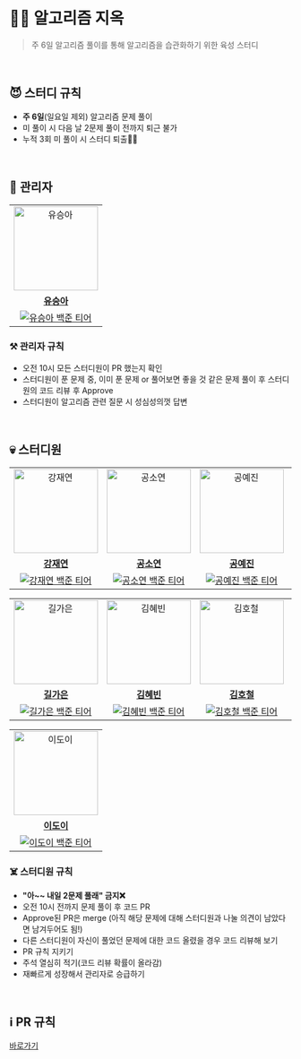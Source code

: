 # 🏴‍☠ 알고리즘 지옥
> 주 6일 알고리즘 풀이를 통해 알고리즘을 습관화하기 위한 육성 스터디

<br />

## 😈 스터디 규칙
- <strong>주 6일</strong>(일요일 제외) 알고리즘 문제 풀이
- 미 풀이 시 다음 날 2문제 풀이 전까지 퇴근 불가
- 누적 3회 미 풀이 시 스터디 퇴출👼🏻

<br />

## 👹 관리자
<table>
  <tr>
    <td align="center">
      <a href="https://github.com/SeungAh-Yoo99">
        <img src="https://github.com/SeungAh-Yoo99.png" alt="유승아" width="150" height="150"/>
      </a>
    </td>
  </tr>
   <tr>
    <td align="center">
      <a href="https://github.com/SeungAh-Yoo99">
        <b>유승아</b>
      </a>
    </td>
  </tr>
   <tr>
    <td align="center">
      <a href="https://solved.ac/ysa8497">
        <img src="http://mazassumnida.wtf/api/mini/generate_badge?boj=ysa8497" alt="유승아 백준 티어" />
      </a>
    </td>
  </tr>
</table>

### ⚒️ 관리자 규칙
- 오전 10시 모든 스터디원이 PR 했는지 확인
- 스터디원이 푼 문제 중, 이미 푼 문제 or 풀어보면 좋을 것 같은 문제 풀이 후 스터디원의 코드 리뷰 후 Approve
- 스터디원이 알고리즘 관련 질문 시 성심성의껏 답변

<br />

## 💀 스터디원
<table>
  <tr>
    <td align="center">
      <a href="https://github.com/riverkite0708">
        <img src="https://github.com/riverkite0708.png" alt="강재연" width="150" height="150"/>
      </a>
    </td>
    <td align="center">
      <a href="https://github.com/Kong-E">
        <img src="https://github.com/Kong-E.png" alt="공소연" width="150" height="150"/>
      </a>
    </td>
    <td align="center">
      <a href="https://github.com/yaejinkong">
        <img src="https://github.com/yaejinkong.png" alt="공예진" width="150" height="150"/>
      </a>
    </td>
    <td align="center">
      <a href="https://github.com/Jieun-KWAK">
        <img src="https://github.com/Jieun-KWAK.png" alt="곽지은" width="150" height="150"/>
      </a>
    </td>
  </tr>
   <tr>
     <td align="center">
      <a href="https://github.com/riverkite0708">
        <b>강재연</b>
      </a>
    </td>
    <td align="center">
      <a href="https://github.com/Kong-E">
        <b>공소연</b>
      </a>
    </td>
     <td align="center">
      <a href="https://github.com/yaejinkong">
        <b>공예진</b>
      </a>
    </td>
    <td align="center">
      <a href="https://github.com/Jieun-KWAK">
        <b>곽지은</b>
      </a>
    </td>
  </tr>
   <tr>
    <td align="center">
      <a href="https://solved.ac/goldgul">
        <img src="http://mazassumnida.wtf/api/mini/generate_badge?boj=goldgul" alt="강재연 백준 티어" />
      </a>
    </td>
    <td align="center">
      <a href="https://solved.ac/kng001016">
        <img src="http://mazassumnida.wtf/api/mini/generate_badge?boj=kng001016" alt="공소연 백준 티어" />
      </a>
    </td>
    <td align="center">
      <a href="https://solved.ac/kong0910a">
        <img src="http://mazassumnida.wtf/api/mini/generate_badge?boj=kong0910a" alt="공예진 백준 티어" />
      </a>
    </td>
    <td align="center">
      <a href="https://solved.ac/jieun4763">
        <img src="http://mazassumnida.wtf/api/mini/generate_badge?boj=jieun4763" alt="곽지은 백준 티어" />
      </a>
    </td>
  </tr>
</table>

<table>
  <tr>
    <td align="center">
      <a href="https://github.com/rlfrkdms1">
        <img src="https://github.com/rlfrkdms1.png" alt="길가은" width="150" height="150"/>
      </a>
    </td>
    <td align="center">
      <a href="https://github.com/qbobl5">
        <img src="https://github.com/qbobl5.png" alt="김혜빈" width="150" height="150"/>
      </a>
    </td>
    <td align="center">
      <a href="https://github.com/HoChoRoo">
        <img src="https://github.com/HoChoRoo.png" alt="김호철" width="150" height="150"/>
      </a>
    </td>
    <td align="center">
      <a href="https://github.com/seonmin5">
        <img src="https://github.com/seonmin5.png" alt="오선민" width="150" height="150"/>
      </a>
    </td>
  </tr>
   <tr>
    <td align="center">
      <a href="https://github.com/rlfrkdms1">
        <b>길가은</b>
      </a>
    </td>
     <td align="center">
      <a href="https://github.com/qbobl5">
        <b>김혜빈</b>
      </a>
    </td>
     <td align="center">
      <a href="https://github.com/HoChoRoo">
        <b>김호철</b>
      </a>
    </td>
     <td align="center">
      <a href="https://github.com/seonmin5">
        <b>오선민</b>
      </a>
    </td>
  </tr>
   <tr>
    <td align="center">
      <a href="https://solved.ac/rlfrkdms1">
        <img src="http://mazassumnida.wtf/api/mini/generate_badge?boj=rlfrkdms1" alt="길가은 백준 티어" />
      </a>
    </td>
     <td align="center">
      <a href="https://solved.ac/ddddd99">
        <img src="http://mazassumnida.wtf/api/mini/generate_badge?boj=ddddd99" alt="김혜빈 백준 티어" />
      </a>
    </td>
     <td align="center">
      <a href="https://solved.ac/rttkhc">
        <img src="http://mazassumnida.wtf/api/mini/generate_badge?boj=rttkhc" alt="김호철 백준 티어" />
      </a>
    </td>
     <td align="center">
      <a href="https://solved.ac/5hamtori">
        <img src="http://mazassumnida.wtf/api/mini/generate_badge?boj=5hamtori" alt="오선민 백준 티어" />
      </a>
    </td>
  </tr>
</table>
<table>
  <tr>
    <td align="center">
      <a href="https://github.com/doyi0107">
        <img src="https://github.com/doyi0107.png" alt="이도이" width="150" height="150"/>
      </a>
    </td>
  </tr>
   <tr>
     <td align="center">
      <a href="https://github.com/doyi0107">
        <b>이도이</b>
      </a>
    </td>
  </tr>
   <tr>
     <td align="center">
      <a href="https://solved.ac/doyi9917">
        <img src="http://mazassumnida.wtf/api/mini/generate_badge?boj=doyi9917" alt="이도이 백준 티어" />
      </a>
    </td>
  </tr>
</table>

### ☠️ 스터디원 규칙
- <strong>"아~~ 내일 2문제 풀래" 금지❌</strong>
- 오전 10시 전까지 문제 풀이 후 코드 PR
- Approve된 PR은 merge (아직 해당 문제에 대해 스터디원과 나눌 의견이 남았다면 남겨두어도 됨!)
- 다른 스터디원이 자신이 풀었던 문제에 대한 코드 올렸을 경우 코드 리뷰해 보기
- PR 규칙 지키기
- 주석 열심히 적기(코드 리뷰 확률이 올라감)
- 재빠르게 성장해서 관리자로 승급하기

<br />

## ℹ️ PR 규칙
<a href="https://github.com/SeungAh-Yoo99/Hell-of-Algorithms/blob/main/PullRequest.md">바로가기</a>
